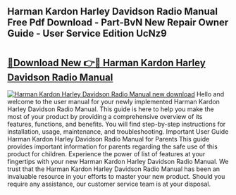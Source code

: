 ## Harman Kardon Harley Davidson Radio Manual Free Pdf Download - Part-BvN New Repair Owner Guide - User Service Edition UcNz9

# <h2><a href="http://bc59815.oget.top/?id=Harman+Kardon+Harley+Davidson+Radio+Manual">🔗Download New 👉🔴 Harman Kardon Harley Davidson Radio Manual</a></h2>

[![Harman Kardon Harley Davidson Radio Manual new download](https://i.imgur.com/5g1atiW.png)](http://bc59815.oget.top/?id=Harman+Kardon+Harley+Davidson+Radio+Manual)
Hello and welcome to the user manual for your newly implemented Harman Kardon Harley Davidson Radio Manual. This guide is here to help you make the most of your product by providing a comprehensive overview of its features, functions, and benefits. You will find step-by-step instructions for installation, usage, maintenance, and troubleshooting. Important User Guide Harman Kardon Harley Davidson Radio Manual for Parents This guide provides important information for parents regarding the safe use of this product for children. Experience the power of list of features at your fingertips with your new Harman Kardon Harley Davidson Radio Manual. We trust that the Harman Kardon Harley Davidson Radio Manual has been an invaluable resource in your efforts to master your new product. Should you require any assistance, our customer service team is at your disposal.
